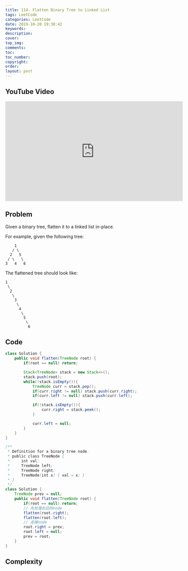 ```yaml
---
title: 114. Flatten Binary Tree to Linked List
tags: LeetCode
categories: LeetCode
date: 2019-10-20 19:30:42
keywords:
description:
cover:
top_img:
comments:
toc:
toc_number:
copyright:
order:
layout: post
---
```


## YouTube Video

<iframe width="560" height="315" src="https://www.youtube.com/embed/v2ob-ek9TgE" frameborder="0" allow="accelerometer; autoplay; encrypted-media; gyroscope; picture-in-picture" allowfullscreen></iframe>

## Problem

Given a binary tree, flatten it to a linked list in-place.

For example, given the following tree:

```
    1
   / \
  2   5
 / \   \
3   4   6
```

The flattened tree should look like:

```
1
 \
  2
   \
    3
     \
      4
       \
        5
         \
          6
```

## Code

```java
class Solution {
    public void flatten(TreeNode root) {
        if(root == null) return;

        Stack<TreeNode> stack = new Stack<>();
        stack.push(root);
        while(!stack.isEmpty()){
            TreeNode curr = stack.pop();
            if(curr.right != null) stack.push(curr.right);
            if(curr.left != null) stack.push(curr.left);

            if(!stack.isEmpty()){
                curr.right = stack.peek();
            }

            curr.left = null;
        }
    }
}
```

```java
/**
 * Definition for a binary tree node.
 * public class TreeNode {
 *     int val;
 *     TreeNode left;
 *     TreeNode right;
 *     TreeNode(int x) { val = x; }
 * }
 */
class Solution {
    TreeNode prev = null;
    public void flatten(TreeNode root) {
        if(root == null) return;
        // 先处理右边的node
        flatten(root.right);
        flatten(root.left);
        // 连接node
        root.right = prev;
        root.left = null;
        prev = root;
    }
}
```

## Complexity
